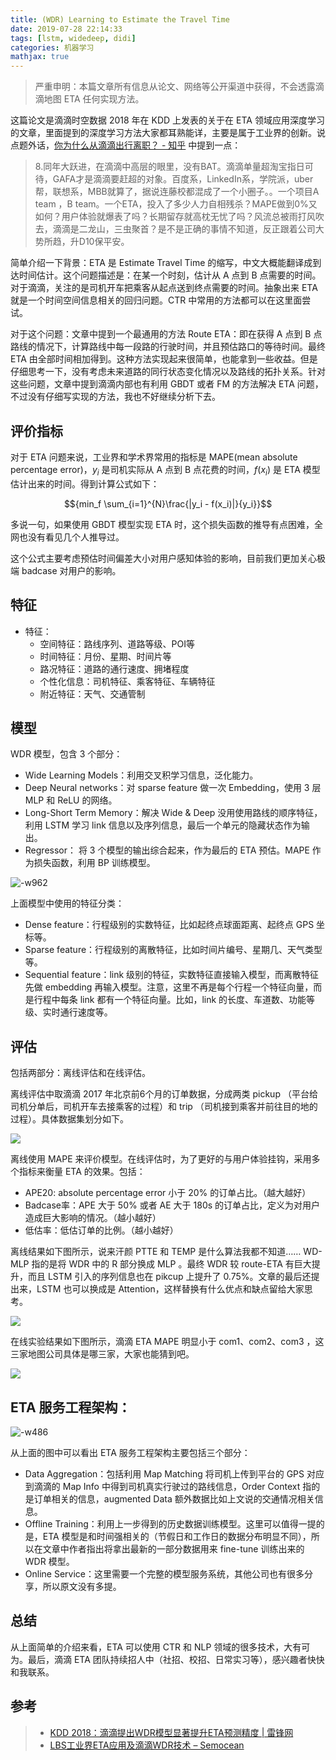 ```yaml
---
title: (WDR) Learning to Estimate the Travel Time
date: 2019-07-28 22:14:33
tags: [lstm, widedeep, didi]
categories: 机器学习
mathjax: true
---
```


> 严重申明：本篇文章所有信息从论文、网络等公开渠道中获得，不会透露滴滴地图 ETA 任何实现方法。
 

这篇论文是滴滴时空数据 2018 年在 KDD 上发表的关于在 ETA 领域应用深度学习的文章，里面提到的深度学习方法大家都耳熟能详，主要是属于工业界的创新。说点题外话，[你为什么从滴滴出行离职？ - 知乎](https://www.zhihu.com/question/22385673/answer/522580778) 中提到一点：

>8.同年大跃进，在滴滴中高层的眼里，没有BAT。滴滴单量超淘宝指日可待，GAFA才是滴滴要赶超的对象。百度系，LinkedIn系，学院派，uber帮，联想系，MBB就算了，据说连藤校都混成了一个小圈子。。一个项目A team ，B team。一个ETA，投入了多少人力自相残杀？MAPE做到0%又如何？用户体验就爆表了吗？长期留存就高枕无忧了吗？风流总被雨打风吹去，滴滴是二龙山，三虫聚首？是不是正确的事情不知道，反正跟着公司大势所趋，升D10保平安。


简单介绍一下背景：ETA 是 Estimate Travel Time 的缩写，中文大概能翻译成到达时间估计。这个问题描述是：在某一个时刻，估计从 A 点到 B 点需要的时间。对于滴滴，关注的是司机开车把乘客从起点送到终点需要的时间。抽象出来 ETA 就是一个时间空间信息相关的回归问题。CTR 中常用的方法都可以在这里面尝试。

对于这个问题：文章中提到一个最通用的方法 Route ETA：即在获得 A 点到 B 点路线的情况下，计算路线中每一段路的行驶时间，并且预估路口的等待时间。最终 ETA 由全部时间相加得到。这种方法实现起来很简单，也能拿到一些收益。但是仔细思考一下，没有考虑未来道路的同行状态变化情况以及路线的拓扑关系。针对这些问题，文章中提到滴滴内部也有利用 GBDT 或者 FM 的方法解决 ETA 问题，不过没有仔细写实现的方法，我也不好继续分析下去。


## 评价指标

对于 ETA 问题来说，工业界和学术界常用的指标是 MAPE(mean absolute percentage error)，${y_i}$ 是司机实际从 A 点到 B 点花费的时间，${f(x_i)}$ 是 ETA 模型估计出来的时间。得到计算公式如下：

$${min_f \sum_{i=1}^{N}\frac{|y_i - f(x_i)|}{y_i}}$$

多说一句，如果使用 GBDT 模型实现 ETA 时，这个损失函数的推导有点困难，全网也没有看见几个人推导过。

这个公式主要考虑预估时间偏差大小对用户感知体验的影响，目前我们更加关心极端 badcase 对用户的影响。

## 特征

- 特征：
    - 空间特征：路线序列、道路等级、POI等
    - 时间特征：月份、星期、时间片等
    - 路况特征：道路的通行速度、拥堵程度
    - 个性化信息：司机特征、乘客特征、车辆特征
    - 附近特征：天气、交通管制


## 模型

WDR 模型，包含 3 个部分：
- Wide Learning Models：利用交叉积学习信息，泛化能力。
- Deep Neural networks：对 sparse feature 做一次 Embedding，使用 3 层 MLP 和 ReLU 的网络。
- Long-Short Term Memory：解决 Wide & Deep 没用使用路线的顺序特征，利用 LSTM 学习 link 信息以及序列信息，最后一个单元的隐藏状态作为输出。
- Regressor： 将 3 个模型的输出综合起来，作为最后的 ETA 预估。MAPE 作为损失函数，利用 BP 训练模型。

![-w962](/file/15643233780326.jpg)

上面模型中使用的特征分类：
- Dense feature：行程级别的实数特征，比如起终点球面距离、起终点 GPS 坐标等。
- Sparse feature：行程级别的离散特征，比如时间片编号、星期几、天气类型等。
- Sequential feature：link 级别的特征，实数特征直接输入模型，而离散特征先做 embedding 再输入模型。注意，这里不再是每个行程一个特征向量，而是行程中每条 link 都有一个特征向量。比如，link 的长度、车道数、功能等级、实时通行速度等。

## 评估

包括两部分：离线评估和在线评估。

离线评估中取滴滴 2017 年北京前6个月的订单数据，分成两类 pickup （平台给司机分单后，司机开车去接乘客的过程）和 trip （司机接到乘客并前往目的地的过程）。具体数据集划分如下。

![](/file/15643234056004.jpg)

离线使用 MAPE 来评价模型。在线评估时，为了更好的与用户体验挂钩，采用多个指标来衡量 ETA 的效果。包括：
- APE20: absolute percentage error 小于 20% 的订单占比。（越大越好）
- Badcase率：APE 大于 50% 或者 AE 大于 180s 的订单占比，定义为对用户造成巨大影响的情况。（越小越好）
- 低估率：低估订单的比例。（越小越好）

离线结果如下图所示，说来汗颜 PTTE 和 TEMP 是什么算法我都不知道…… WD-MLP 指的是将 WDR 中的 R 部分换成 MLP 。最终 WDR 较 route-ETA 有巨大提升，而且 LSTM 引入的序列信息也在 pikcup 上提升了 0.75%。文章的最后还提出来，LSTM 也可以换成是 Attention，这样替换有什么优点和缺点留给大家思考。

![](/file/15643234140115.jpg)


在线实验结果如下图所示，滴滴 ETA MAPE 明显小于 com1、com2、com3 ，这三家地图公司具体是哪三家，大家也能猜到吧。

![](/file/15643234258049.jpg)



## ETA 服务工程架构：

![-w486](/file/15643234352132.jpg)


从上面的图中可以看出 ETA 服务工程架构主要包括三个部分：
- Data Aggregation：包括利用 Map Matching 将司机上传到平台的 GPS 对应到滴滴的 Map Info 中得到司机真实行驶过的路线信息，Order Context 指的是订单相关的信息，augmented Data 额外数据比如上文说的交通情况相关信息。
- Offline Training：利用上一步得到的历史数据训练模型。这里可以值得一提的是，ETA 模型是和时间强相关的（节假日和工作日的数据分布明显不同），所以在文章中作者指出将拿出最新的一部分数据用来 fine-tune 训练出来的 WDR 模型。
- Online Service：这里需要一个完整的模型服务系统，其他公司也有很多分享，所以原文没有多提。

## 总结

从上面简单的介绍来看，ETA 可以使用 CTR 和 NLP 领域的很多技术，大有可为。最后，滴滴 ETA 团队持续招人中（社招、校招、日常实习等），感兴趣者快快和我联系。

## 参考

>- [KDD 2018：滴滴提出WDR模型显著提升ETA预测精度 | 雷锋网](https://www.leiphone.com/news/201808/EmRne91YDwwNCl4A.html)
>- [LBS工业界ETA应用及滴滴WDR技术 – Semocean](http://www.semocean.com/lbs%e5%b7%a5%e4%b8%9a%e7%95%8ceta%e5%ba%94%e7%94%a8%e5%8f%8a%e6%bb%b4%e6%bb%b4wdr%e6%8a%80%e6%9c%af/)

